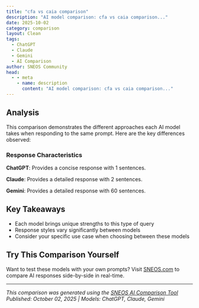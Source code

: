 ```yaml
---
title: "cfa vs caia comparison"
description: "AI model comparison: cfa vs caia comparison..."
date: 2025-10-02
category: comparison
layout: Clean
tags:
  - ChatGPT
  - Claude
  - Gemini
  - AI Comparison
author: SNEOS Community
head:
  - - meta
    - name: description
      content: "AI model comparison: cfa vs caia comparison..."
---
```


<ChatComparison
  title="cfa vs caia comparison"
  prompt="cfa vs caia comparison"
  :responses='{"ChatGPT": "The CFA (Chartered Financial Analyst) and CAIA (Chartered Alternative Investment Analyst) designations are both respected credentials in the finance and investment industry, but they focus on different areas of expertise. Here’s a comparison of the two:\n\n### CFA (Chartered Financial Analyst)\n\n**Focus:** \n- The CFA program primarily emphasizes investment management and financial analysis. It covers a broad range of topics including equity and fixed income analysis, portfolio management, financial reporting, economics, and ethics.\n\n**Structure:** \n- The CFA program consists of three levels of exams. Candidates must pass all three levels to earn the designation.\n- Topics covered in the curriculum include:\n - Ethics and Professional Standards\n - Quantitative Methods\n - Economics\n - Financial Reporting and Analysis\n - Corporate Finance\n - Equity Investments\n - Fixed Income\n - Derivatives\n - Alternative Investments\n - Portfolio Management and Wealth Planning\n\n**Time Commitment:** \n- Candidates typically spend an average of 300 hours preparing for each level. The entire program can take several years to complete.\n\n**Target Audience:** \n- Ideal for professionals in investment analysis, portfolio management, and financial research, including roles in asset management, investment banking, and research.\n\n**Recognition:** \n- The CFA is highly respected globally and is often considered a gold standard for investment professionals.\n\n---\n\n### CAIA (Chartered Alternative Investment Analyst)\n\n**Focus:**\n- The CAIA program specifically emphasizes alternative investments, including hedge funds, private equity, commodities, real estate, and other non-traditional investments.\n\n**Structure:** \n- The CAIA program consists of two levels of exams. Candidates must pass both levels to earn the CAIA designation.\n- Topics covered in the curriculum include:\n - Introduction to Alternative Investments\n - Hedge Funds\n - Private Equity\n - Real Assets\n - Risk Management and Due Diligence\n - Portfolio Management in Alternative Investments\n\n**Time Commitment:** \n- The preparation for each level typically requires around 200-300 hours of study, and the entire program may be completed in a shorter time frame compared to the CFA.\n\n**Target Audience:** \n- Particularly suited for professionals working in hedge funds, private equity, and other alternative asset classes, including roles in asset management that focus on alternatives.\n\n**Recognition:** \n- The CAIA designation is gaining recognition, particularly among firms that specialize in alternative investments, but it is still more niche compared to the CFA.\n\n---\n\n### Summary\n\n- **CFA** is best for those looking for a comprehensive foundation in traditional investment management, while **CAIA** is ideal for those who wish to specialize in alternative investments.\n- The CFA program is more extensive and takes longer to complete, while the CAIA program is shorter and more focused.\n- Both designations add significant value to careers in finance, but they cater to different segments of the investment landscape.\n\n### Conclusion\n\nChoosing between the CFA and CAIA depends on your career goals and areas of interest. If you&#x27;re focused on a broad understanding of finance and investment management, the CFA might be the better choice. If your focus is primarily on alternative investments, then the CAIA could be more advantageous.", "Claude": "Here\u0027s a comprehensive comparison between the CFA (Chartered Financial Analyst) and CAIA (Chartered Alternative Investment Analyst) designations:\n\n## **Overview**\n\n**CFA (Chartered Financial Analyst)**\n- Covers broad investment management and analysis\n- Focus on traditional investments (stocks, bonds, derivatives)\n- Most recognized investment credential globally\n- Administered by CFA Institute\n\n**CAIA (Chartered Alternative Investment Analyst)**\n- Specialized focus on alternative investments\n- Covers hedge funds, private equity, real estate, commodities\n- Newer designation (established 2002)\n- Administered by CAIA Association\n\n## **Exam Structure**\n\n| Aspect | CFA | CAIA |\n|--------|-----|------|\n| **Levels** | 3 levels | 2 levels |\n| **Duration** | 3-5 years typically | 1-2 years typically |\n| **Format** | Level I: Multiple choice\u003Cbr\u003ELevel II: Item sets\u003Cbr\u003ELevel III: Essays \u002B item sets | Both levels: Multiple choice \u002B essays |\n| **Frequency** | Multiple times per year | Twice per year (March \u0026 September) |\n\n## **Curriculum Focus**\n\n**CFA Topics:**\n- Ethical and Professional Standards\n- Quantitative Methods\n- Economics\n- Financial Statement Analysis\n- Corporate Issuers\n- Equity Investments\n- Fixed Income\n- Derivatives\n- Alternative Investments\n- Portfolio Management\n\n**CAIA Topics:**\n- Professional Standards and Ethics\n- Introduction to Alternative Investments\n- Real Assets (REITs, commodities, natural resources)\n- Hedge Funds\n- Private Equity\n- Credit Instruments\n- Structured Products\n- Risk Management\n- Portfolio Management\n- Due Diligence\n\n## **Career Applications**\n\n**CFA is Better For:**\n- Portfolio management\n- Equity research\n- Investment banking\n- Financial planning\n- Corporate finance\n- General investment roles\n\n**CAIA is Better For:**\n- Hedge fund analysis\n- Private equity\n- Real estate investment\n- Commodity trading\n- Alternative investment consulting\n- Fund of funds management\n\n## **Requirements \u0026 Eligibility**\n\n**CFA Requirements:**\n- Bachelor\u0027s degree or equivalent work experience\n- 4,000 hours relevant work experience\n- Pass all 3 levels\n- Professional references\n\n**CAIA Requirements:**\n- Bachelor\u0027s degree or equivalent experience\n- 1 year relevant work experience\n- Pass both levels\n- Professional references\n\n## **Cost Comparison**\n\n**CFA Costs:**\n- Registration: ~$450\n- Level I: ~$1,000\n- Level II \u0026 III: ~$1,200 each\n- **Total: ~$3,850\u002B**\n\n**CAIA Costs:**\n- Each level: ~$1,400-1,500\n- **Total: ~$2,800-3,000**\n\n## **Difficulty \u0026 Pass Rates**\n\n**CFA:**\n- Generally lower pass rates (40-50%)\n- More comprehensive and demanding\n- Requires significant time commitment (300\u002B hours per level)\n\n**CAIA:**\n- Higher pass rates (60-70%)\n- More focused curriculum\n- Less time commitment (150-200 hours per level)\n\n## **Market Recognition**\n\n**CFA:**\n- Globally recognized gold standard\n- 190,000\u002B charterholders worldwide\n- Strong brand recognition across all finance sectors\n\n**CAIA:**\n- Growing recognition in alternatives space\n- 11,000\u002B charterholders worldwide\n- Highly respected in hedge funds and PE firms\n\n## **Which Should You Choose?**\n\n**Choose CFA if:**\n- You want broad investment knowledge\n- Seeking traditional finance roles\n- Want maximum career flexibility\n- Have 3-5 years to dedicate\n- Value global recognition\n\n**Choose CAIA if:**\n- You\u0027re focused on alternative investments\n- Already work in or target alts industry\n- Want faster completion\n- Have specific expertise in alternatives\n- Complement existing credentials\n\n**Consider Both if:**\n- You have significant experience\n- Work at institutional investment firms\n- Want to be an alternatives specialist with broad foundation\n\nMany professionals pursue CAIA after CFA to specialize in alternatives, making them complementary rather than competing designations.", "Gemini": "Let\u0027s break down the CFA (Chartered Financial Analyst) and CAIA (Chartered Alternative Investment Analyst) designations, highlighting their key differences and similarities to help you decide which one might be right for you.\n\n**CFA (Chartered Financial Analyst)**\n\n* **Focus:** General investment management with a strong emphasis on portfolio management and security analysis. Covers a broad range of asset classes, but typically with a focus on publicly traded securities.\n\n* **Curriculum:**\n * **Level I:** Introduces core concepts and tools, focusing on ethical and professional standards, quantitative methods, economics, financial reporting and analysis, corporate finance, equity investments, fixed income, derivatives, and alternative investments.\n * **Level II:** Applies the tools and concepts learned in Level I to asset valuation, focusing on in-depth security analysis.\n * **Level III:** Focuses on portfolio management and wealth planning, integrating all the material learned in Levels I and II.\n\n* **Ideal For:**\n * Aspiring portfolio managers\n * Equity analysts\n * Fixed income analysts\n * Research analysts\n * Consultants\n * Investment bankers\n * Anyone working in investment management roles focusing on traditional asset classes.\n\n* **Difficulty:** Considered very challenging. Requires significant study time (300\u002B hours per level, on average).\n\n* **Prerequisites:** Bachelor\u0027s degree (or equivalent) or be in the final year of your bachelor\u0027s degree program; or have four years of qualified professional work experience; or a combination of professional work experience and education that totals at least four years. Requires passing all three levels and four years of qualified professional work experience.\n\n* **Career Opportunities:** Portfolio management, equity research, fixed income research, investment banking, consulting, risk management, corporate finance. Strong brand recognition in traditional finance.\n\n* **Cost:** Approximately $4,000-$5,000 USD for registration, exam fees, and study materials per level. Plus membership fees.\n\n* **Popularity:** Very well-established and widely recognized globally in the investment management industry. High saturation of charterholders in many markets.\n\n**CAIA (Chartered Alternative Investment Analyst)**\n\n* **Focus:** Alternative investments, which include hedge funds, private equity, real estate, commodities, and other non-traditional asset classes.\n\n* **Curriculum:**\n * **Level I:** Introduces the universe of alternative investments, covering asset classes, strategies, and their risk-return characteristics. Includes professional standards and ethics.\n * **Level II:** Focuses on advanced topics in alternative investments, including due diligence, portfolio management, and current issues.\n\n* **Ideal For:**\n * Hedge fund analysts\n * Private equity professionals\n * Real estate analysts\n * Fund of funds managers\n * Pension fund analysts responsible for alternative investment allocations\n * Anyone working in or seeking to work in the alternative investment space.\n\n* **Difficulty:** Challenging, but generally considered less demanding than the CFA. Requires significant study time (200\u002B hours per level, on average).\n\n* **Prerequisites:** Bachelor\u0027s degree (or equivalent) and one year of qualified professional experience; or four years of qualified professional experience. Requires passing both levels and demonstrating two years of qualified professional experience.\n\n* **Career Opportunities:** Hedge fund management, private equity investing, real estate investing, fund of funds management, alternative investment consulting, institutional investment roles. Strong recognition within the alternatives industry.\n\n* **Cost:** Approximately $4,000-$5,000 USD for registration, exam fees, and study materials per level. Plus membership fees.\n\n* **Popularity:** Growing in popularity as alternative investments become more prevalent in institutional portfolios. Less saturated than the CFA.\n\n**Key Differences in a Table:**\n\n| Feature | CFA | CAIA |\n|---------------------|-----------------------------------------|-------------------------------------------|\n| **Focus** | General Investment Management | Alternative Investments |\n| **Asset Classes** | Publicly Traded Securities (primarily) | Hedge Funds, Private Equity, Real Estate, Commodities, etc. |\n| **Curriculum Breadth**| Broader | More focused |\n| **Difficulty** | Generally Considered More Difficult | Generally Considered Less Difficult |\n| **Brand Recognition**| Very High (globally) | High within the Alternatives Industry |\n| **Target Audience** | Portfolio Managers, Equity Analysts, etc.| Hedge Fund Analysts, Private Equity Professionals, etc. |\n\n**Similarities:**\n\n* **Ethical Standards:** Both programs emphasize ethical conduct and professional responsibility.\n* **Rigorous Curriculum:** Both require significant dedication and study time.\n* **Career Advancement:** Both can enhance career prospects and earning potential within their respective fields.\n* **Continuing Education:** Both require ongoing continuing education to maintain the charter.\n* **Exam Format:** Both are computer-based and multiple choice.\n\n**Which One Should You Choose?**\n\n* **Choose CFA if:**\n * You\u0027re interested in a broad understanding of investment management.\n * You want to work primarily with publicly traded securities.\n * You desire a globally recognized designation with strong brand recognition.\n * You want to work in portfolio management, equity research, or fixed income analysis.\n * You\u0027re willing to commit a significant amount of time and effort to studying.\n* **Choose CAIA if:**\n * You\u0027re specifically interested in alternative investments.\n * You want to work in hedge funds, private equity, real estate, or other alternative asset classes.\n * You prefer a more focused curriculum.\n * You are targeting roles in institutional asset allocation to alternative investments.\n\n**Can You Do Both?**\n\nYes, many professionals hold both the CFA and CAIA designations. The CFA provides a solid foundation in investment management principles, while the CAIA provides specialized knowledge of alternative investments. It demonstrates a broad and deep understanding of the investment landscape. However, consider your time constraints and career goals before pursuing both. In some cases, one designation may be sufficient.\n\n**In summary:**\n\nThe CFA is a broader, more general investment management designation with greater global recognition. The CAIA is a more specialized designation focused on alternative investments. Choose the designation that aligns best with your career goals and interests. Consider the required time commitment and difficulty of each program.\n"}' 
  published-date="14:12"
/>

## Analysis

This comparison demonstrates the different approaches each AI model takes when responding to the same prompt. Here are the key differences observed:

### Response Characteristics

**ChatGPT**: Provides a concise response with 1 sentences. 

**Claude**: Provides a detailed response with 2 sentences. 

**Gemini**: Provides a detailed response with 60 sentences. 

## Key Takeaways

- Each model brings unique strengths to this type of query
- Response styles vary significantly between models
- Consider your specific use case when choosing between these models

## Try This Comparison Yourself

Want to test these models with your own prompts? Visit [SNEOS.com](https://sneos.com) to compare AI responses side-by-side in real-time.

---

*This comparison was generated using the [SNEOS AI Comparison Tool](https://sneos.com)*
*Published: October 02, 2025 | Models: ChatGPT, Claude, Gemini*
